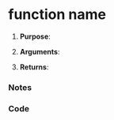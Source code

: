 # function name

1. **Purpose**:

2. **Arguments**:

3. **Returns**:

### Notes

### Code

```bash
```
